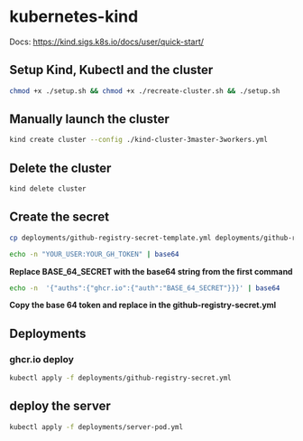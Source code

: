 # kubernetes-kind

Docs: https://kind.sigs.k8s.io/docs/user/quick-start/

## Setup Kind, Kubectl and the cluster

```bash
chmod +x ./setup.sh && chmod +x ./recreate-cluster.sh && ./setup.sh
```

## Manually launch the cluster
```bash
kind create cluster --config ./kind-cluster-3master-3workers.yml
```

## Delete the cluster

```bash
kind delete cluster
```

## Create the secret

```bash
cp deployments/github-registry-secret-template.yml deployments/github-registry-secret.yml
```

```bash
echo -n "YOUR_USER:YOUR_GH_TOKEN" | base64
```

**Replace BASE_64_SECRET with the base64 string from the first command**
```bash
echo -n  '{"auths":{"ghcr.io":{"auth":"BASE_64_SECRET"}}}' | base64
```

**Copy the base 64 token and replace <BASE64> in the github-registry-secret.yml**


## Deployments

### ghcr.io deploy

```bash
kubectl apply -f deployments/github-registry-secret.yml
```

## deploy the server

```bash
kubectl apply -f deployments/server-pod.yml
```
